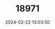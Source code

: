 ---
title: "18971"
category: "Pyrgulopsis isolata"
draft: false
date: 2024-02-22 13:03:50
languages:
  English: ["Elongate-gland Springsnail"]
---